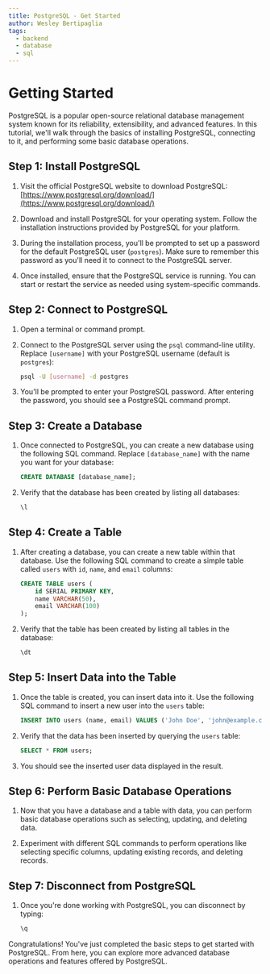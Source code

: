 ```yaml
---
title: PostgreSQL - Get Started
author: Wesley Bertipaglia
tags:
  - backend
  - database
  - sql
---
```

# Getting Started

PostgreSQL is a popular open-source relational database management system known for its reliability, extensibility, and advanced features. In this tutorial, we'll walk through the basics of installing PostgreSQL, connecting to it, and performing some basic database operations.

## Step 1: Install PostgreSQL

1. Visit the official PostgreSQL website to download PostgreSQL: [https://www.postgresql.org/download/](https://www.postgresql.org/download/)

2. Download and install PostgreSQL for your operating system. Follow the installation instructions provided by PostgreSQL for your platform.

3. During the installation process, you'll be prompted to set up a password for the default PostgreSQL user (`postgres`). Make sure to remember this password as you'll need it to connect to the PostgreSQL server.

4. Once installed, ensure that the PostgreSQL service is running. You can start or restart the service as needed using system-specific commands.

## Step 2: Connect to PostgreSQL

1. Open a terminal or command prompt.

2. Connect to the PostgreSQL server using the `psql` command-line utility. Replace `[username]` with your PostgreSQL username (default is `postgres`):

    ```bash
    psql -U [username] -d postgres
    ```

3. You'll be prompted to enter your PostgreSQL password. After entering the password, you should see a PostgreSQL command prompt.

## Step 3: Create a Database

1. Once connected to PostgreSQL, you can create a new database using the following SQL command. Replace `[database_name]` with the name you want for your database:

    ```sql
    CREATE DATABASE [database_name];
    ```

2. Verify that the database has been created by listing all databases:

    ```sql
    \l
    ```

## Step 4: Create a Table

1. After creating a database, you can create a new table within that database. Use the following SQL command to create a simple table called `users` with `id`, `name`, and `email` columns:

    ```sql
    CREATE TABLE users (
        id SERIAL PRIMARY KEY,
        name VARCHAR(50),
        email VARCHAR(100)
    );
    ```

2. Verify that the table has been created by listing all tables in the database:

    ```sql
    \dt
    ```

## Step 5: Insert Data into the Table

1. Once the table is created, you can insert data into it. Use the following SQL command to insert a new user into the `users` table:

    ```sql
    INSERT INTO users (name, email) VALUES ('John Doe', 'john@example.com');
    ```

2. Verify that the data has been inserted by querying the `users` table:

    ```sql
    SELECT * FROM users;
    ```

3. You should see the inserted user data displayed in the result.

## Step 6: Perform Basic Database Operations

1. Now that you have a database and a table with data, you can perform basic database operations such as selecting, updating, and deleting data.

2. Experiment with different SQL commands to perform operations like selecting specific columns, updating existing records, and deleting records.

## Step 7: Disconnect from PostgreSQL

1. Once you're done working with PostgreSQL, you can disconnect by typing:

    ```sql
    \q
    ```

Congratulations! You've just completed the basic steps to get started with PostgreSQL. From here, you can explore more advanced database operations and features offered by PostgreSQL.
